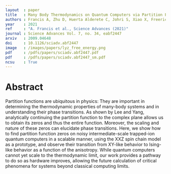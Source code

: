 ```yaml
---
layout  : paper
title   : Many Body Thermodynamics on Quantum Computers via Partition Function Zeros
authors : Francis A, Zhu D, Huerta Alderete C, Johri S, Xiao X, Freericks JK, Monroe C, Linke NM, Kemper AF
year    : 2021
ref     : "A. Francis et al., Science Advances (2021)"
journal : Science Advances Vol. 7, no. 34, eabf2447
arxiv   : 2009.04648
doi     : 10.1126/sciadv.abf2447 
image   : /images/papers/lyz_free_energy.png
pdf     : /pdfs/papers/sciadv.abf2447.pdf
pdf     : /pdfs/papers/sciadv.abf2447_sm.pdf
ncsu    : True
---
```


# Abstract
Partition functions are ubiquitous in physics: They are important in determining the thermodynamic properties of many-body systems and in understanding their phase transitions. As shown by Lee and Yang, analytically continuing the partition function to the complex plane allows us to obtain its zeros and thus the entire function. Moreover, the scaling and nature of these zeros can elucidate phase transitions. Here, we show how to find partition function zeros on noisy intermediate-scale trapped-ion quantum computers in a scalable manner, using the XXZ spin chain model as a prototype, and observe their transition from XY-like behavior to Ising-like behavior as a function of the anisotropy. While quantum computers cannot yet scale to the thermodynamic limit, our work provides a pathway to do so as hardware improves, allowing the future calculation of critical phenomena for systems beyond classical computing limits.

